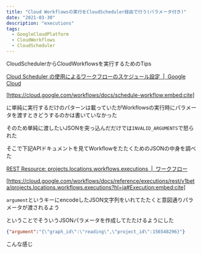 ```yaml
---
title: "Cloud Workflowsの実行をCloudScheduler経由で行う(パラメータ付き)"
date: "2021-03-30"
description: "executions"
tags:
  - GoogleCloudPlatform
  - CloudWorkflows
  - CloudScheduler
---
```


CloudSchedulerからCloudWorkflowsを実行するためのTips

[Cloud Scheduler の使用によるワークフローのスケジュール設定  |  Google Cloud](https://cloud.google.com/workflows/docs/schedule-workflow)

[https://cloud.google.com/workflows/docs/schedule-workflow:embed:cite]

に単純に実行するだけのパターンは載っていたがWorkflowsの実行時にパラメータを渡すときどうするのかは書いていなかった

そのため単純に渡したいJSONを突っ込んだだけでは`INVALID_ARGUMENTS`で怒られた

そこで下記APIドキュメントを見てWorkflowをたたくためのJSONの中身を調べた

[REST Resource: projects.locations.workflows.executions  |  ワークフロー](https://cloud.google.com/workflows/docs/reference/executions/rest/v1beta/projects.locations.workflows.executions?hl=ja#Execution)

[https://cloud.google.com/workflows/docs/reference/executions/rest/v1beta/projects.locations.workflows.executions?hl=ja#Execution:embed:cite]

`argument`というキーにencodeしたJSON文字列をいれてたたくと意図通りパラメータが渡されるよう

ということでそういうJSONパラメータを作成してたたけるようにした

```json
{"argument":"{\"graph_id\":\"reading\",\"project_id\":156548296}"}
```

こんな感じ
